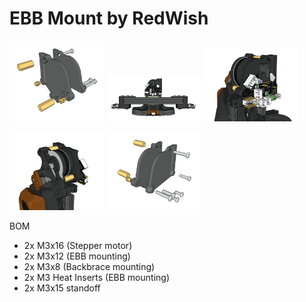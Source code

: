 # EBB Mount by RedWish



<p float="left">
<img src="Images/1.png" width="30%""/>
<img src="Images/2.png"  width="30%"/>
<img src="Images/3.png"  width="30%"/>
</p>
<p float="left">
<img src="Images/4.png" width="30%""/>
<img src="Images/5.png"  width="30%"/>
</p>


BOM
- 2x M3x16 (Stepper motor)
- 2x M3x12 (EBB mounting)
- 2x M3x8 (Backbrace mounting)
- 2x M3 Heat Inserts (EBB mounting)
- 2x M3x15 standoff
